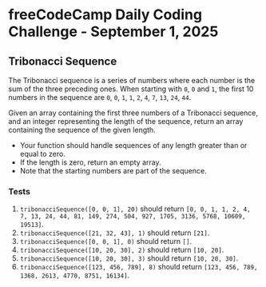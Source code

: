 # freeCodeCamp Daily Coding Challenge - September 1, 2025

## Tribonacci Sequence

The Tribonacci sequence is a series of numbers where each number is the sum of the three preceding ones. When starting with `0`, `0` and `1`, the first 10 numbers in the sequence are `0`, `0`, `1`, `1`, `2`, `4`, `7`, `13`, `24`, `44`.

Given an array containing the first three numbers of a Tribonacci sequence, and an integer representing the length of the sequence, return an array containing the sequence of the given length.

* Your function should handle sequences of any length greater than or equal to zero.
* If the length is zero, return an empty array.
* Note that the starting numbers are part of the sequence.

### Tests

1. `tribonacciSequence([0, 0, 1], 20)` should return `[0, 0, 1, 1, 2, 4, 7, 13, 24, 44, 81, 149, 274, 504, 927, 1705, 3136, 5768, 10609, 19513]`.
2. `tribonacciSequence([21, 32, 43], 1)` should return `[21]`.
3. `tribonacciSequence([0, 0, 1], 0)` should return `[]`.
4. `tribonacciSequence([10, 20, 30], 2)` should return `[10, 20]`.
5. `tribonacciSequence([10, 20, 30], 3)` should return `[10, 20, 30]`.
6. `tribonacciSequence([123, 456, 789], 8)` should return `[123, 456, 789, 1368, 2613, 4770, 8751, 16134]`.